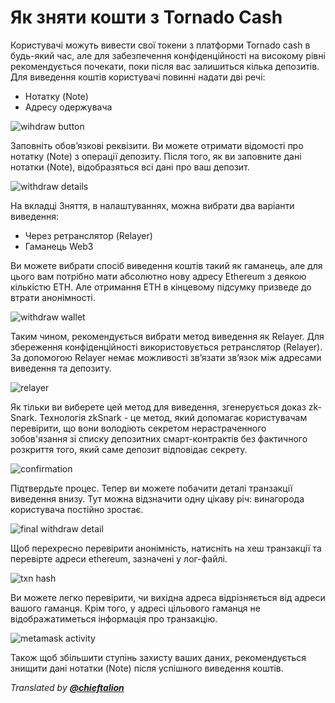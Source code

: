 # Як зняти кошти з Tornado Cash
Користувачі можуть вивести свої токени з платформи Tornado cash в будь-який час, але для забезпечення конфіденційності на високому рівні рекомендується почекати, поки після вас залишиться кілька депозитів.
Для виведення коштів користувачі повинні надати дві речі:
- Нотатку (Note) 
- Адресу одержувача
 
![wihdraw button](https://siasky.net/IAA0oMfBCz3vPgANvIUsGBS84y4eC0DFgrbuVWVDwX5i9Q)

Заповніть обов’язкові реквізити. Ви можете отримати відомості про нотатку (Note) з операції депозиту.
Після того, як ви заповните дані нотатки (Note), відобразяться всі дані про ваш депозит. 

 ![withdraw details](https://siasky.net/TAB6fl4n3yj1f_cd59CzRUEap6QvaPe3fslWThwC6KWBlQ)
 
На вкладці Зняття, в налаштуваннях, можна вибрати два варіанти виведення:
- Через ретранслятор (Relayer) 
- Гаманець Web3

Ви можете вибрати спосіб виведення коштів такий як гаманець, але для цього вам потрібно мати абсолютно нову адресу Ethereum з деякою кількістю ETH. Але отримання ETH в кінцевому підсумку призведе до втрати анонімності.
 
  ![withdraw wallet](https://siasky.net/MACMuLY11IK0h2b1MON8k0gUjZHLNVqwDYdX5tW9-npAhw)
  
Таким чином, рекомендується вибрати метод виведення як Relayer. Для збереження конфіденційності використовується ретранслятор (Relayer). За допомогою Relayer немає можливості зв’язати зв’язок між адресами виведення та депозиту.
 
  ![relayer](https://siasky.net/MAALGPo1Emw_K_-y6t6EaB6Ao--NPnSuIQfTfqI28qSUCw)
  
Як тільки ви виберете цей метод для виведення, згенерується доказ zk-Snark. 
Технологія zkSnark - це метод, який допомагає користувачам перевірити, що вони володіють секретом нерастраченного зобов'язання зі списку депозитних смарт-контрактів без фактичного розкриття того, який саме депозит відповідає секрету.
 
  ![confirmation](https://siasky.net/GADcmOqr30fMXl7neBtSR6knAzPg8x_4mxQtUt96dQSa1w)
  
Підтвердьте процес.
Тепер ви можете побачити деталі транзакції виведення внизу.
Тут можна відзначити одну цікаву річ: винагорода користувача постійно зростає.

   ![final withdraw detail](https://siasky.net/KAAxcbm5QgjFr7mTKFqBU8uVKKNHKsaWz3-m85iQOP-6kg)
 
Щоб перехресно перевірити анонімність, натисніть на хеш транзакції та перевірте адреси ethereum, зазначені у лог-файлі.

 ![txn hash](https://siasky.net/DADzeQWIwr8CkZIRyLyUJTzs8kdve1kNlvOwwc6WBz8gqg)
 
Ви можете легко перевірити, чи вихідна адреса відрізняється від адреси вашого гаманця. 
Крім того, у адресі цільового гаманця не відображатиметься інформація про транзакцію.

 ![metamask activity](https://siasky.net/VAAJZImmqf15RxJJp3nbgSrKUPaFpljsh6pQyvpxZavdIw)
 
Також щоб збільшити ступінь захисту ваших даних, рекомендується знищити дані нотатки (Note) після успішного виведення коштів.

_Translated by_ [_**@chieftalion**_](https://torn.community/u/chieftalion/)